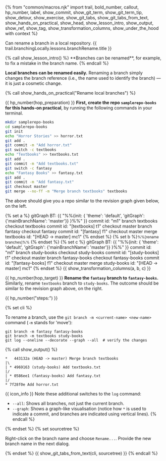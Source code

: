 {% from "common/macros.njk" import trail, bold_number, callout, hp_number, label, show_commit, show_git_term, show_git_term_tip, show_detour, show_exercise, show_git_tabs, show_git_tabs_from_text, show_hands_on_practical, show_head, show_lesson_intro, show_output, show_ref, show_tag, show_transformation_columns, show_under_the_hood with context %}

<span id="prereqs"></span>
<span id="outcomes">Can rename a branch in a local repository.</span>
<span id="title">{{ trail.branchingLocally.lessons.branchRename.title }}</span>

<div id="body">
{% call show_lesson_intro() %}
**Branches can be renamed**, for example, to fix a mistake in the branch name.
{% endcall %}

**Local branches can be renamed easily.** Renaming a branch simply changes the branch reference (i.e., the name used to identify the branch) — it is just a cosmetic change.

<!-- ================== start: HANDS-ON =========================== -->
{% call show_hands_on_practical("Rename local branches")  %}

{{ hp_number(hop_preparation) }} **First, create the repo `samplerepo-books` for this hands-on practical**, by running the following commands in your terminal.

```bash
mkdir samplerepo-books
cd samplerepo-books
git init
echo "Horror Stories" >> horror.txt
git add .
git commit -m "Add horror.txt"
git switch -c textbooks
echo "Textbooks" >> textbooks.txt
git add .
git commit -m "Add textbooks.txt"
git switch -c fantasy
echo "Fantasy Books" >> fantasy.txt
git add .
git commit -m "Add fantasy.txt"
git checkout master
git merge --no-ff -m "Merge branch textbooks" textbooks
```
The above should give you a repo similar to the revision graph given below, on the left.


{% set a %}<!-- ------ start: transformation columns --------------->
<mermaid>
gitGraph BT:
    {{ "%%{init: { 'theme': 'default', 'gitGraph': {'mainBranchName': 'master'}} }%%" }}
    commit id: "m1"
    branch textbooks
    checkout textbooks
    commit id: "[textbooks] t1"
    checkout master
    branch fantasy
    checkout fantasy
    commit id: "[fantasy] f1"
    checkout master
    merge textbooks id: "[HEAD → master] mc1"
</mermaid>
{% endset %}
{% set b %}<small>%%[rename branches]%%</small> {% endset %}
{% set c %}
<mermaid>
gitGraph BT:
    {{ "%%{init: { 'theme': 'default', 'gitGraph': {'mainBranchName': 'master'}} }%%" }}
    commit id: "m1"
    branch study-books
    checkout study-books
    commit id: "[study-books] t1"
    checkout master
    branch fantasy-books
    checkout fantasy-books
    commit id: "[fantasy-books] f1"
    checkout master
    merge study-books id: "[HEAD → master] mc1"
</mermaid>
{% endset %}
{{ show_transformation_columns(a, b, c) }}
<!-- ------ end: transformation columns -------------------------------->

{{ hp_number(hop_target) }} **Rename the `fantasy` branch to `fantasy-books`.** Similarly, rename `textbooks` branch to `study-books`. The outcome should be similar to the revision graph above, on the right.

{{ hp_number("steps:") }}

{% set cli %} <!-- ------ start: Git Tabs --------------->

To rename a branch, use the `git branch -m <current-name> <new-name>` command (`-m` stands for 'move'):
```bash{.no-line-numbers highlight-lines="3['--graph'],3['--all']"}
git branch -m fantasy fantasy-books
git branch -m textbooks study-books
git log --oneline --decorate --graph --all  # verify the changes
```
{% call show_output() %}
```bash{.no-line-numbers}
*   443132a (HEAD -> master) Merge branch textbooks
|\
| * 4969163 (study-books) Add textbooks.txt
|/
| * 0586ee1 (fantasy-books) Add fantasy.txt
|/
* 7f28f0e Add horror.txt
```
{{ icon_info }} Note these additional switches to the `log` command:
* `--all`: Shows all branches, not just the current branch.
* `--graph`: Shows a graph-like visualisation (notice how `*` is used to indicate a commit, and branches are indicated using vertical lines).
{% endcall %}

{% endset %}
{% set sourcetree %}

Right-click on the branch name and choose `Rename...`. Provide the new branch name in the next dialog.<br>

<pic src="images/sourcetreeRightClickToRename.png" width="400" />
{% endset %}
{{ show_git_tabs_from_text(cli, sourcetree) }}
<!-- ------ end: Git Tabs -------------------------------->
{% endcall %}<!-- ===== end: HANDS-ON ============================ -->


</div>
<div id="extras">
</div>
